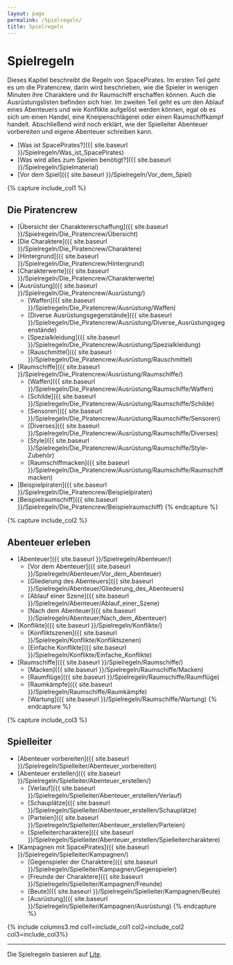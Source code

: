 ```yaml
---
layout: page
permalink: /Spielregeln/
title: Spielregeln
---
```


# Spielregeln

Dieses Kapitel beschreibt die Regeln von SpacePirates. Im ersten Teil geht es um die Piratencrew, darin wird beschrieben, wie die Spieler in wenigen Minuten ihre Charaktere und ihr Raumschiff erschaffen können. Auch die Ausrüstungslisten befinden sich hier. Im zweiten Teil geht es um den Ablauf eines Abenteuers und wie Konflikte aufgelöst werden können, egal ob es sich um einen Handel, eine Kneipenschlägerei oder einen Raumschiffkampf handelt. Abschließend wird noch erklärt, wie der Spielleiter Abenteuer vorbereiten und eigene Abenteuer schreiben kann.

- [Was ist SpacePirates?]({{ site.baseurl }}/Spielregeln/Was_ist_SpacePirates)
- [Was wird alles zum Spielen benötigt?]({{ site.baseurl }}/Spielregeln/Spielmaterial)
- [Vor dem Spiel]({{ site.baseurl }}/Spielregeln/Vor_dem_Spiel)

{% capture include_col1 %}

## Die Piratencrew

- [Übersicht der Charaktererschaffung]({{ site.baseurl }}/Spielregeln/Die_Piratencrew/Übersicht)
- [Die Charaktere]({{ site.baseurl }}/Spielregeln/Die_Piratencrew/Charaktere)
- [Hintergrund]({{ site.baseurl }}/Spielregeln/Die_Piratencrew/Hintergrund)
- [Charakterwerte]({{ site.baseurl }}/Spielregeln/Die_Piratencrew/Charakterwerte)
- [Ausrüstung]({{ site.baseurl }}/Spielregeln/Die_Piratencrew/Ausrüstung/)
  - [Waffen]({{ site.baseurl }}/Spielregeln/Die_Piratencrew/Ausrüstung/Waffen)
  - [Diverse Ausrüstungsgegenstände]({{ site.baseurl }}/Spielregeln/Die_Piratencrew/Ausrüstung/Diverse_Ausrüstungsgegenstände)
  - [Spezialkleidung]({{ site.baseurl }}/Spielregeln/Die_Piratencrew/Ausrüstung/Spezialkleidung)
  - [Rauschmittel]({{ site.baseurl }}/Spielregeln/Die_Piratencrew/Ausrüstung/Rauschmittel)
- [Raumschiffe]({{ site.baseurl }}/Spielregeln/Die_Piratencrew/Ausrüstung/Raumschiffe/)
  - [Waffen]({{ site.baseurl }}/Spielregeln/Die_Piratencrew/Ausrüstung/Raumschiffe/Waffen)
  - [Schilde]({{ site.baseurl }}/Spielregeln/Die_Piratencrew/Ausrüstung/Raumschiffe/Schilde)
  - [Sensoren]({{ site.baseurl }}/Spielregeln/Die_Piratencrew/Ausrüstung/Raumschiffe/Sensoren)
  - [Diverses]({{ site.baseurl }}/Spielregeln/Die_Piratencrew/Ausrüstung/Raumschiffe/Diverses)
  - [Style]({{ site.baseurl }}/Spielregeln/Die_Piratencrew/Ausrüstung/Raumschiffe/Style-Zubehör)
  - [Raumschiffmacken]({{ site.baseurl }}/Spielregeln/Die_Piratencrew/Ausrüstung/Raumschiffe/Raumschiffmacken)
- [Beispielpiraten]({{ site.baseurl }}/Spielregeln/Die_Piratencrew/Beispielpiraten)
- [Beispielraumschiff]({{ site.baseurl }}/Spielregeln/Die_Piratencrew/Beispielraumschiff)
{% endcapture %}

{% capture include_col2 %}

## Abenteuer erleben

- [Abenteuer]({{ site.baseurl }}/Spielregeln/Abenteuer/)
  - [Vor dem Abenteuer]({{ site.baseurl }}/Spielregeln/Abenteuer/Vor_dem_Abenteuer)
  - [Gliederung des Abenteuers]({{ site.baseurl }}/Spielregeln/Abenteuer/Gliederung_des_Abenteuers)
  - [Ablauf einer Szene]({{ site.baseurl }}/Spielregeln/Abenteuer/Ablauf_einer_Szene)
  - [Nach dem Abenteuer]({{ site.baseurl }}/Spielregeln/Abenteuer/Nach_dem_Abenteuer)
- [Konflikte]({{ site.baseurl }}/Spielregeln/Konflikte/)
  - [Konfliktszenen]({{ site.baseurl }}/Spielregeln/Konflikte/Konfliktszenen)
  - [Einfache Konflikte]({{ site.baseurl }}/Spielregeln/Konflikte/Einfache_Konflikte)
- [Raumschiffe]({{ site.baseurl }}/Spielregeln/Raumschiffe/)
  - [Macken]({{ site.baseurl }}/Spielregeln/Raumschiffe/Macken)
  - [Raumflüge]({{ site.baseurl }}/Spielregeln/Raumschiffe/Raumflüge)
  - [Raumkämpfe]({{ site.baseurl }}/Spielregeln/Raumschiffe/Raumkämpfe)
  - [Wartung]({{ site.baseurl }}/Spielregeln/Raumschiffe/Wartung)
{% endcapture %}

{% capture include_col3 %}

## Spielleiter

- [Abenteuer vorbereiten]({{ site.baseurl }}/Spielregeln/Spielleiter/Abenteuer_vorbereiten)
- [Abenteuer erstellen]({{ site.baseurl }}/Spielregeln/Spielleiter/Abenteuer_erstellen/)
  - [Verlauf]({{ site.baseurl }}/Spielregeln/Spielleiter/Abenteuer_erstellen/Verlauf)
  - [Schauplätze]({{ site.baseurl }}/Spielregeln/Spielleiter/Abenteuer_erstellen/Schauplätze)
  - [Parteien]({{ site.baseurl }}/Spielregeln/Spielleiter/Abenteuer_erstellen/Parteien)
  - [Spielleitercharaktere]({{ site.baseurl }}/Spielregeln/Spielleiter/Abenteuer_erstellen/Spielleitercharaktere)
- [Kampagnen mit SpacePirates]({{ site.baseurl }}/Spielregeln/Spielleiter/Kampagnen/)
  - [Gegenspieler der Charaktere]({{ site.baseurl }}/Spielregeln/Spielleiter/Kampagnen/Gegenspieler)
  - [Freunde der Charaktere]({{ site.baseurl }}/Spielregeln/Spielleiter/Kampagnen/Freunde)
  - [Beute]({{ site.baseurl }}/Spielregeln/Spielleiter/Kampagnen/Beute)
  - [Ausrüstung]({{ site.baseurl }}/Spielregeln/Spielleiter/Kampagnen/Ausrüstung)
{% endcapture %}

{% include columns3.md col1=include_col1 col2=include_col2 col3=include_col3%}

***

Die Spielregeln basieren auf [Lite](https://lite.jcgames.de/).
